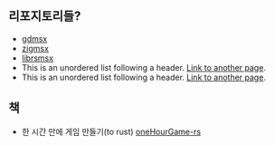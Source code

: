 ## 리포지토리들?
*  [gdmsx](https://github.com/ghtalpo/gdmsx)
*  [zigmsx](https://github.com/ghtalpo/zigmsx)
*  [librsmsx](https://github.com/ghtalpo/librsmsx)
*   This is an unordered list following a header.
[Link to another page](./another-page.html).
*   This is an unordered list following a header.
[Link to another page](./another-page.html).

## 책
* 한 시간 만에 게임 만들기(to rust) [oneHourGame-rs](https://github.com/ghtalpo/oneHourGame-rs)